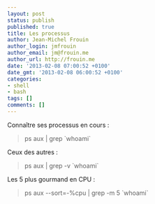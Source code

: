 ```yaml
---
layout: post
status: publish
published: true
title: Les processus
author: Jean-Michel Frouin
author_login: jmfrouin
author_email: jm@frouin.me
author_url: http://frouin.me
date: '2013-02-08 07:00:52 +0100'
date_gmt: '2013-02-08 06:00:52 +0100'
categories:
- shell
- bash
tags: []
comments: []
---
```

<p>Connaître ses processus en cours : </p>
<blockquote><p>ps aux | grep `whoami`</p></blockquote>
<p>Ceux des autres : </p>
<blockquote><p>ps aux | grep -v `whoami`</p></blockquote>
<p>Les 5 plus gourmand en CPU : </p>
<blockquote><p>ps aux --sort=-%cpu | grep -m 5 `whoami`</p></blockquote>
